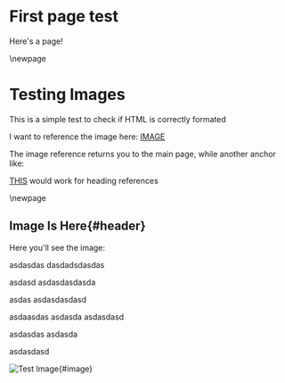 # First page test

Here's a page!

\newpage

# Testing Images

This is a simple test to check if HTML is correctly formated

I want to reference the image here: [IMAGE](#image)

The image reference returns you to the main page, while another anchor like:

[THIS](#header) would work for heading references

\newpage

## Image Is Here{#header}

Here you'll see the image:

asdasdas
dasdadsdasdas

asdasd
asdasdasdasda

asdas
asdasdasdasd

asdaasdas
asdasda
asdasdasd

asdasdas
asdasda

asdasdasd

![Test Image](http://i.imgur.com/ncyMGOy.png){#image}

